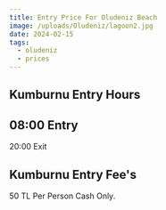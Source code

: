 ```yaml
---
title: Entry Price For Oludeniz Beach
image: /uploads/Oludeniz/lagoon2.jpg
date: 2024-02-15
tags:
  - oludeniz
  - prices
---
```

## Kumburnu Entry Hours 
08:00 Entry
--
20:00 Exit
## Kumburnu Entry Fee's
50 TL Per Person
Cash Only.